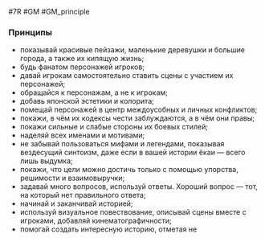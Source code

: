 #7R #GM #GM_principle 

### Принципы
- показывай красивые пейзажи, маленькие деревушки и большие города, а также их кипящую жизнь;
- будь фанатом персонажей игроков;
- давай игрокам самостоятельно ставить сцены с участием их персонажей;
- обращайся к персонажам, а не к игрокам;
- добавь японской эстетики и колорита;
- помещай персонажей в центр междоусобных и личных конфликтов;
- покажи, в чём их кодексы чести заблуждаются, а в чём они правы;
- покажи сильные и слабые стороны их боевых стилей;
- наделяй всех именами и мотивами;
- не забывай пользоваться мифами и легендами, показывая вездесущий синтоизм, даже если в вашей истории ёкаи — всего лишь выдумка;
- покажи, что цели можно достичь только с помощью упорства, решимости и взаимовыручки;
- задавай много вопросов, используй ответы. Хороший вопрос — тот, на который нет правильного ответа;
- начинай и заканчивай историей;
- используй визуальное повествование, описывай сцены вместе с игроками, добавляй кинематографичности;
- помогай создать интересную историю, отметая не

